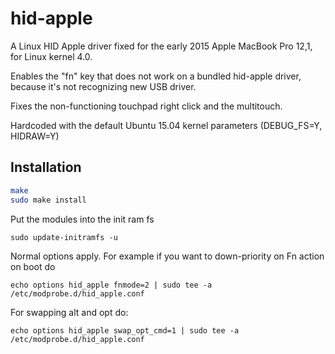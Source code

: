 hid-apple
======================

A Linux HID Apple driver fixed for the early 2015 Apple MacBook Pro 12,1, for Linux kernel 4.0.

Enables the "fn" key that does not work on a bundled hid-apple driver, because it's not recognizing new USB driver.

Fixes the non-functioning touchpad right click and the multitouch.

Hardcoded with the default Ubuntu 15.04 kernel parameters (DEBUG_FS=Y, HIDRAW=Y)

Installation
---------------------

```sh
make
sudo make install
```

Put the modules into the init ram fs
```
sudo update-initramfs -u
```

Normal options apply. For example if you want to down-priority on Fn action on boot do
```
echo options hid_apple fnmode=2 | sudo tee -a /etc/modprobe.d/hid_apple.conf
```

For swapping alt and opt do:
```
echo options hid_apple swap_opt_cmd=1 | sudo tee -a /etc/modprobe.d/hid_apple.conf
```
